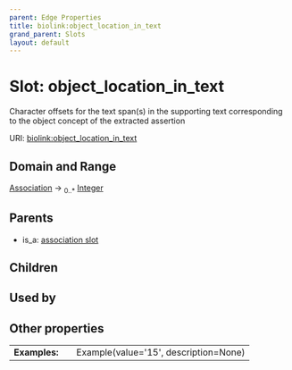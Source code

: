 ```yaml
---
parent: Edge Properties
title: biolink:object_location_in_text
grand_parent: Slots
layout: default
---
```


# Slot: object_location_in_text


Character offsets for the text span(s) in the supporting text corresponding to the object concept of the extracted assertion

URI: [biolink:object_location_in_text](https://w3id.org/biolink/vocab/object_location_in_text)

## Domain and Range

[Association](Association.md) ->  <sub>0..\*</sub> [Integer](types/Integer.md)

## Parents

 *  is_a: [association slot](association_slot.md)

## Children


## Used by


## Other properties

|  |  |  |
| --- | --- | --- |
| **Examples:** | | Example(value='15', description=None) |

